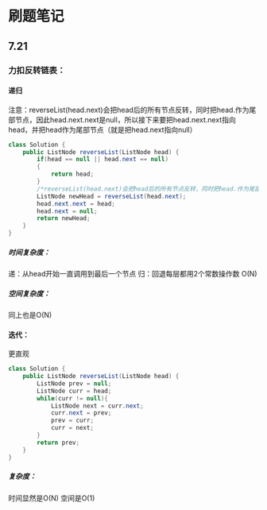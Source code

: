 # 刷题笔记
## 7.21
### 力扣反转链表：
#### 递归
注意：reverseList(head.next)会把head后的所有节点反转，同时把head.作为尾部节点，因此head.next.next是null，所以接下来要把head.next.next指向head，并把head作为尾部节点（就是把head.next指向null）
```java
class Solution {
    public ListNode reverseList(ListNode head) {
        if(head == null || head.next == null)
        {
            return head;
        }
        /*reverseList(head.next)会把head后的所有节点反转，同时把head.作为尾部节点，因此head.next.next是null，所以接下来要把head.next.next指向head，并把head作为尾部节点（就是把head.next指向null）*/
        ListNode newHead = reverseList(head.next);
        head.next.next = head;
        head.next = null;
        return newHead;
    }
}
```
##### 时间复杂度：
递：从head开始一直调用到最后一个节点
归：回退每层都用2个常数操作数
O(N)
##### 空间复杂度：
同上也是O(N)

#### 迭代：
更直观
```java
class Solution {
    public ListNode reverseList(ListNode head) {
        ListNode prev = null;
        ListNode curr = head;
        while(curr != null){
            ListNode next = curr.next;
            curr.next = prev;
            prev = curr;
            curr = next;
        }
        return prev;
    }
}
```
##### 复杂度：
时间显然是O(N)
空间是O(1)

